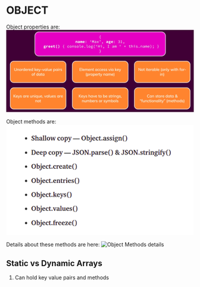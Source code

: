 # OBJECT

Object properties are:
![Image about object in JavaScript](../../../documentation/js-objects.png)

Object methods are:
![Image about object methods in JavaScript](../../../documentation/js-object-methods.png)

Details about these methods are here:
![Object Methods details](https://medium.com/youstart-labs/javascript-object-methods-every-developer-should-know-c68c132a658)

## Static vs Dynamic Arrays

1. Can hold key value pairs and methods
